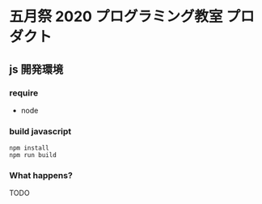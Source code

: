 # 五月祭 2020 プログラミング教室 プロダクト

## js 開発環境

### require

- node

### build javascript

```
npm install
npm run build
```

### What happens?

TODO
